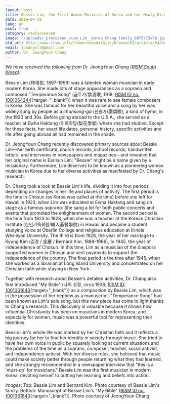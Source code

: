 ```yaml
---
layout: post
title: Bessie Lim, the First Woman Musician of Korea and her Newly Discovered Work
date: 2019-04-18
lang: en
post: true
category: rediscovered
image: "/uploads/_processed_/csm_Lim__korea_Chang_family_8875715a5b.jpg"
old_url: http://www.rism.info//home/newsdetails/browse/62/article/64/bessie-lim-the-first-woman-musician-of-korea-and-her-newly-discovered-work.html
email: jchangsfz@gmail.com
author: Dr. JeongYoun Chang
---
```



_We have received the following from Dr. JeongYoun Chang ([RISM South Korea](http://ewha.kor.rism.info/index.php?id=531#c2128)):_

Bessie Lim (林培世, 1897-1999) was a talented woman musician in early modern Korea. She made lots of stage appearances as a soprano and composed "Temperance Song" (금주가/禁酒歌, 1918; [RISM ID no. 1001064244](https://opac.rism.info/search?id=1001064244&View=rism&Language=en){:target="_blank"}) when it was rare to see female composers in Korea. She was famous for her beautiful voice and a song by her was widely sung by people as a _chansong-ga_ (찬송가/讚頌歌), a kind of hymn, in the 1920 and 30s. Before going abroad to the U.S.A., she served as a teacher at Ewha Haktang (이화학당/梨花學堂) where she had studied. Except for these facts, her exact life dates, personal history, specific activities and life after going abroad all had remained in the shade.

Dr. JeongYoun Chang recently discovered primary sources about Bessie Lim―her birth certificate, church records, school records, handwritten letters, and interviews in newspapers and magazines―and revealed that her original name is Earlsun Lim; "Bessie" might be a name given by a missionary. Furthermore, Lim deserves to be known as a pioneering woman musician in Korea due to her diverse activities as manifested by Dr. Chang's research.

Dr. Chang took a look at Bessie Lim's life, dividing it into four periods depending on changes in her life and places of activity. The first period is the time in Chosun (as Korea was called at the time) before she left for Hawaii in 1923, when Lim was educated at Ewha Haktang and sang on stage as a famous soprano. She sang a lot for both public concerts and events that promoted the enlightenment of women. The second period is the time from 1923 to 1928, when she was a teacher at the Korean Christian Institute (한인기독학원/韓人基督學院) in Hawaii and became a student studying voice at Oberlin College and religious education at Illinois Wesleyan University. The third is from 1928, the year of her marriage to Kyung Kim (김경 / 金慶 / Bernard Kim, 1888-1966), to 1945, the year of independence of Chosun. In this time, Lim as a musician of the diaspora supported women in Chosun and sent payments to support the independence of the country. The final period is the time after 1945, when she worked as a librarian at Long Island University and concentrated on her Christian faith while staying in New York.

Together with research about Bessie's detailed activities, Dr. Chang also first introduced "My Bible" (나의 성경, circa 1938; [RISM ID: 1001061643](https://opac.rism.info/search?id=1001061643&View=rism&Language=en){:target="_blank"}) as a composition by Bessie Lim, which was in the possession of her nephew as a manuscript. "Temperance Song" had been known as Lim's sole song, but this new piece has come to light thanks to Chang's research. This discovery is valuable because it shows how influential Christianity has been on musicians in modern Korea, and especially for women, music was a powerful tool for representing their identities.

Bessie Lim's whole life was marked by her Christian faith and it reflects a big journey for her to find her identity in society through music. She tried to have her own voice in public by squarely looking at current situations and the problems of the time as a soprano, composer, teacher, social activist, and independence activist. With her diverse roles, she believed that music could make society better through people returning what they had learned, and she strongly recommended in a newspaper interview that "this is a 'must-do' for musicians." Bessie Lim was the first musician in modern Korea, devoting herself to putting her learning and beliefs into action.

_Images_:
Top: Bessie Lim and Bernard Kim. Photo courtesy of Bessie Lim's family.
Bottom: Manuscript of Bessie Lim's "My Bible" ([RISM ID no. 1001061643](https://opac.rism.info/search?id=1001061643&View=rism&Language=en){:target="_blank"}). Photo courtesy of JeongYoun Chang.

<script type="text/javascript">var switchTo5x=true;</script><script type="text/javascript" src="http://w.sharethis.com/button/buttons.js"></script><script type="text/javascript">stLight.options({publisher: "9b601438-1ce1-49d8-bfd7-9cff5df54c17", doNotHash: false, doNotCopy: false, hashAddressBar: false});</script>